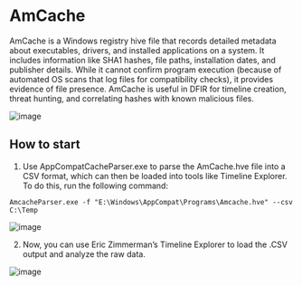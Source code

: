 # AmCache

AmCache is a Windows registry hive file that records detailed metadata about executables, drivers, and installed applications on a system. It includes information like SHA1 hashes, file paths, installation dates, and publisher details. While it cannot confirm program execution (because of automated OS scans that log files for compatibility checks), it provides evidence of file presence. AmCache is useful in DFIR for timeline creation, threat hunting, and correlating hashes with known malicious files.

![image](https://github.com/user-attachments/assets/28004575-8850-4000-ae4d-5c2f44a6bd4a)

## How to start

1. Use AppCompatCacheParser.exe to parse the AmCache.hve file into a CSV format, which can then be loaded into tools like Timeline Explorer. To do this, run the following command:

```
AmcacheParser.exe -f "E:\Windows\AppCompat\Programs\Amcache.hve" --csv C:\Temp
```

![image](https://github.com/user-attachments/assets/a64856f0-5edb-480a-84bc-6dda61e4b252)

2. Now, you can use Eric Zimmerman’s Timeline Explorer to load the .CSV output and analyze the raw data.

![image](https://github.com/user-attachments/assets/c479762f-6522-4f40-9460-31cf2dd2b929)
